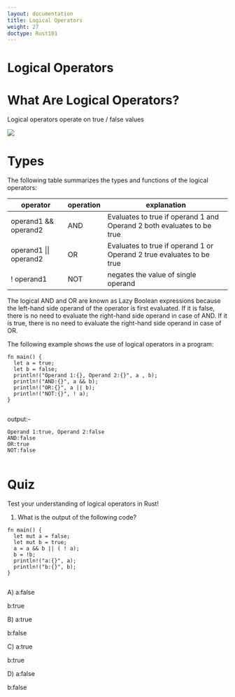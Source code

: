 ```yaml
---
layout: documentation
title: Logical Operators
weight: 27
doctype: Rust101
---
```


# Logical Operators


# What Are Logical Operators? 
Logical operators operate on true / false values

![](https://raw.githubusercontent.com/sangam14/RustLabs/master/img/logical-op.png)

# Types 

The following table summarizes the types and functions of the logical operators:


| operator  	| operation  	| explanation 	|
|-	|-	|-	|
| operand1 && operand2 	| AND 	| Evaluates to true if operand 1 and Operand 2 both evaluates to be true   	|
| operand1 \|\| operand2  	| OR 	| Evaluates to true if operand 1 or Operand 2 true evaluates to be true 	|
|     ! operand1   	| NOT 	| negates the value of single operand  	|


The logical AND and OR are known as Lazy Boolean expressions because the left-hand side operand of the operator is first evaluated. If it is false, there is no need to evaluate the right-hand side operand in 
case of AND. If it is true, there is no need to evaluate the right-hand side operand in case of OR.

The following example shows the use of logical operators in a program:

```
fn main() {
  let a = true;
  let b = false;
  println!("Operand 1:{}, Operand 2:{}", a , b);
  println!("AND:{}", a && b);
  println!("OR:{}", a || b);
  println!("NOT:{}", ! a);
}


```
output:- 

```
Operand 1:true, Operand 2:false
AND:false
OR:true
NOT:false


```

# Quiz

Test your understanding of logical operators in Rust!

1. What is the output of the following code?

```
fn main() {
  let mut a = false;
  let mut b = true;
  a = a && b || ( ! a);
  b = !b;
  println!("a:{}", a);
  println!("b:{}", b); 
}


```

A) a:false <br>

b:true  <br>

B) a:true  <br>

b:false  <br>

C) a:true  <br>

b:true  <br>

D) a:false  <br>

b:false  <br>



